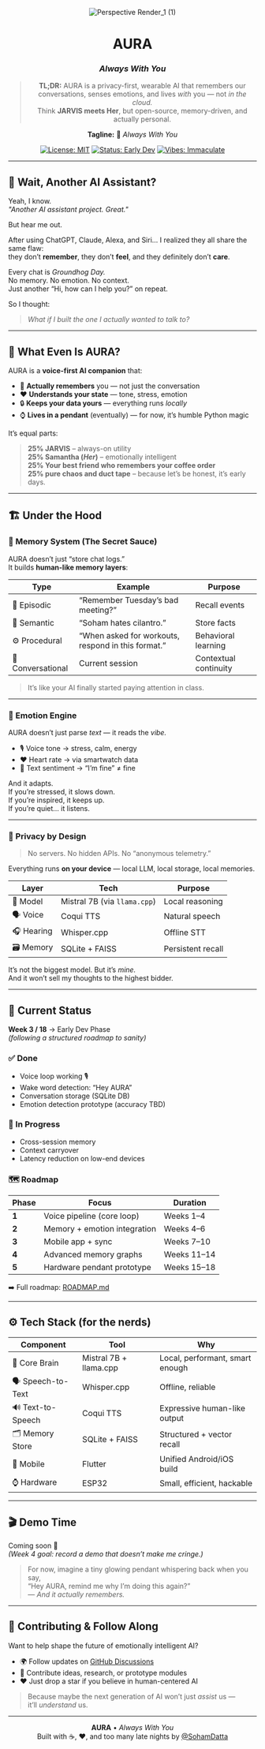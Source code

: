 <div align="center">


![Perspective Render_1 (1)](https://github.com/user-attachments/assets/db28e629-9b2a-48df-9a89-1a02edb40844)


#  **AURA**  
### *Always With You*

> **TL;DR:** AURA is a privacy-first, wearable AI that remembers our conversations, senses emotions, and lives *with* you — not *in the cloud.*  
> Think **JARVIS meets Her**, but open-source, memory-driven, and actually personal.

**Tagline:** 🌙 *Always With You*  

[![License: MIT](https://img.shields.io/badge/License-MIT-yellow.svg)](https://opensource.org/licenses/MIT)
[![Status: Early Dev](https://img.shields.io/badge/Status-Week%203%20of%2018-blue.svg)]()
[![Vibes: Immaculate](https://img.shields.io/badge/Vibes-Immaculate-brightgreen.svg)]()

</div>

---

## 🤔 Wait, Another AI Assistant?

Yeah, I know.  
*"Another AI assistant project. Great."*

But hear me out.

After using ChatGPT, Claude, Alexa, and Siri... I realized they all share the same flaw:  
they don’t **remember**, they don’t **feel**, and they definitely don’t **care**.

Every chat is *Groundhog Day.*  
No memory. No emotion. No context.  
Just another “Hi, how can I help you?” on repeat.

So I thought:  
> *What if I built the one I actually wanted to talk to?*

---

## 🎯 What Even Is AURA?

AURA is a **voice-first AI companion** that:

- 🧠 **Actually remembers** you — not just the conversation  
- ❤️ **Understands your state** — tone, stress, emotion  
- 🔒 **Keeps your data yours** — everything runs *locally*  
- ⌚ **Lives in a pendant** (eventually) — for now, it’s humble Python magic

It’s equal parts:
> **25% JARVIS** – always-on utility  
> **25% Samantha (*Her*)** – emotionally intelligent  
> **25% Your best friend who remembers your coffee order**  
> **25% pure chaos and duct tape** – because let’s be honest, it’s early days.

---

## 🏗️ Under the Hood

### 🧠 Memory System (The Secret Sauce)

AURA doesn’t just “store chat logs.”  
It builds **human-like memory layers**:

| Type | Example | Purpose |
|------|----------|----------|
| 🧩 Episodic | “Remember Tuesday’s bad meeting?” | Recall events |
| 🧭 Semantic | “Soham hates cilantro.” | Store facts |
| ⚙️ Procedural | “When asked for workouts, respond in this format.” | Behavioral learning |
| 💬 Conversational | Current session | Contextual continuity |

> It’s like your AI finally started paying attention in class.

---

### 💓 Emotion Engine

AURA doesn’t just parse *text* — it reads the *vibe.*

- 🎙️ Voice tone → stress, calm, energy  
- ❤️ Heart rate → via smartwatch data  
- 💬 Text sentiment → “I’m fine” ≠ fine

And it adapts.  
If you’re stressed, it slows down.  
If you’re inspired, it keeps up.  
If you’re quiet… it listens.

---

### 🧱 Privacy by Design

> No servers. No hidden APIs. No “anonymous telemetry.”

Everything runs **on your device** — local LLM, local storage, local memories.

| Layer | Tech | Purpose |
|-------|------|----------|
| 🧠 Model | Mistral 7B (via `llama.cpp`) | Local reasoning |
| 🗣️ Voice | Coqui TTS | Natural speech |
| 🎧 Hearing | Whisper.cpp | Offline STT |
| 🗃️ Memory | SQLite + FAISS | Persistent recall |

It’s not the biggest model. But it’s *mine.*  
And it won’t sell my thoughts to the highest bidder.

---

## 🚀 Current Status

**Week 3 / 18** → Early Dev Phase  
*(following a structured roadmap to sanity)*

### ✅ Done
- Voice loop working 🎙️  
- Wake word detection: “Hey AURA”  
- Conversation storage (SQLite DB)  
- Emotion detection prototype (accuracy TBD)

### 🧩 In Progress
- Cross-session memory  
- Context carryover  
- Latency reduction on low-end devices

### 🗺️ Roadmap

| Phase | Focus | Duration |
|-------|--------|-----------|
| **1** | Voice pipeline (core loop) | Weeks 1–4 |
| **2** | Memory + emotion integration | Weeks 4–6 |
| **3** | Mobile app + sync | Weeks 7–10 |
| **4** | Advanced memory graphs | Weeks 11–14 |
| **5** | Hardware pendant prototype | Weeks 15–18 |

➡️ Full roadmap: [ROADMAP.md](ROADMAP.md)

---

## ⚙️ Tech Stack (for the nerds)

| Component | Tool | Why |
|------------|------|-----|
| 🧠 Core Brain | Mistral 7B + llama.cpp | Local, performant, smart enough |
| 🗣️ Speech-to-Text | Whisper.cpp | Offline, reliable |
| 🔊 Text-to-Speech | Coqui TTS | Expressive human-like output |
| 🗂️ Memory Store | SQLite + FAISS | Structured + vector recall |
| 📱 Mobile | Flutter | Unified Android/iOS build |
| ⌚ Hardware | ESP32 | Small, efficient, hackable |

---

## 🎬 Demo Time

Coming soon 👀  
*(Week 4 goal: record a demo that doesn’t make me cringe.)*

> For now, imagine a tiny glowing pendant whispering back when you say,  
> “Hey AURA, remind me why I’m doing this again?”  
> — *And it actually remembers.*

---

## 🌱 Contributing & Follow Along

Want to help shape the future of emotionally intelligent AI?

- 🌍 Follow updates on [GitHub Discussions](https://github.com/Dattasoham)
- 🧠 Contribute ideas, research, or prototype modules
- ❤️ Just drop a star if you believe in human-centered AI

> Because maybe the next generation of AI won’t just *assist* us —  
> it’ll *understand* us.

---

<div align="center">

**AURA** • *Always With You*  
Built with ☕, ❤️, and too many late nights by [@SohamDatta](https://github.com/Dattasoham)

</div>

